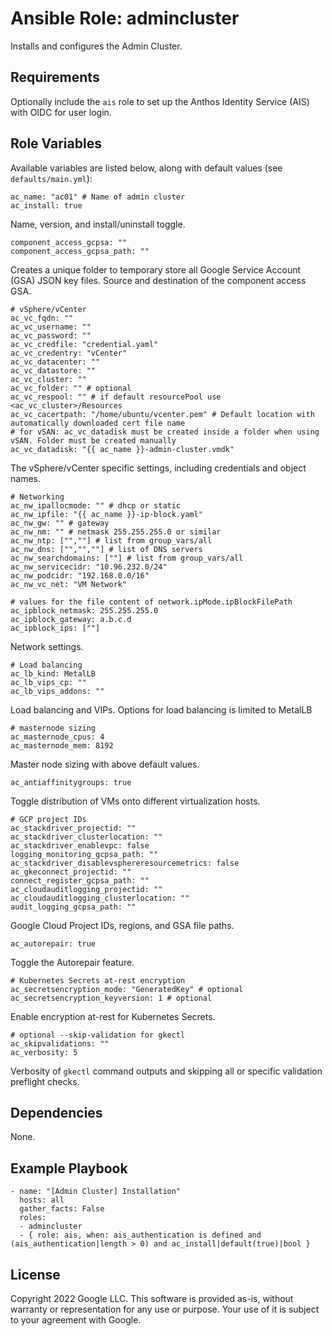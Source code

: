# Ansible Role: admincluster

Installs and configures the Admin Cluster.

## Requirements

Optionally include the `ais` role to set up the Anthos Identity Service (AIS) with OIDC for user login.

## Role Variables

Available variables are listed below, along with default values (see `defaults/main.yml`):

```
ac_name: "ac01" # Name of admin cluster
ac_install: true
```

Name, version, and install/uninstall toggle.

```
component_access_gcpsa: ""
component_access_gcpsa_path: ""
```

Creates a unique folder to temporary store all Google Service Account (GSA) JSON key files.
Source and destination of the component access GSA.

```
# vSphere/vCenter
ac_vc_fqdn: ""
ac_vc_username: ""
ac_vc_password: ""
ac_vc_credfile: "credential.yaml"
ac_vc_credentry: "vCenter"
ac_vc_datacenter: ""
ac_vc_datastore: ""
ac_vc_cluster: ""
ac_vc_folder: "" # optional
ac_vc_respool: "" # if default resourcePool use <ac_vc_cluster>/Resources
ac_vc_cacertpath: "/home/ubuntu/vcenter.pem" # Default location with automatically downloaded cert file name
# for vSAN: ac_vc_datadisk must be created inside a folder when using vSAN. Folder must be created manually
ac_vc_datadisk: "{{ ac_name }}-admin-cluster.vmdk"
```

The vSphere/vCenter specific settings, including credentials and object names.

```
# Networking
ac_nw_ipallocmode: "" # dhcp or static
ac_nw_ipfile: "{{ ac_name }}-ip-block.yaml"
ac_nw_gw: "" # gateway
ac_nw_nm: "" # netmask 255.255.255.0 or similar
ac_nw_ntp: ["",""] # list from group_vars/all
ac_nw_dns: ["","",""] # list of DNS servers
ac_nw_searchdomains: [""] # list from group_vars/all
ac_nw_servicecidr: "10.96.232.0/24"
ac_nw_podcidr: "192.168.0.0/16"
ac_nw_vc_net: "VM Network"

# values for the file content of network.ipMode.ipBlockFilePath
ac_ipblock_netmask: 255.255.255.0
ac_ipblock_gateway: a.b.c.d
ac_ipblock_ips: [""]
```

Network settings.

```
# Load balancing
ac_lb_kind: MetalLB
ac_lb_vips_cp: ""
ac_lb_vips_addons: ""
```

Load balancing and VIPs.
Options for load balancing is limited to MetalLB

```
# masternode sizing
ac_masternode_cpus: 4
ac_masternode_mem: 8192
```

Master node sizing with above default values.

```
ac_antiaffinitygroups: true
```

Toggle distribution of VMs onto different virtualization hosts.


```
# GCP project IDs
ac_stackdriver_projectid: ""
ac_stackdriver_clusterlocation: ""
ac_stackdriver_enablevpc: false
logging_monitoring_gcpsa_path: ""
ac_stackdriver_disablevsphereresourcemetrics: false
ac_gkeconnect_projectid: ""
connect_register_gcpsa_path: ""
ac_cloudauditlogging_projectid: ""
ac_cloudauditlogging_clusterlocation: ""
audit_logging_gcpsa_path: ""
```

Google Cloud Project IDs, regions, and GSA file paths.

```
ac_autorepair: true
```

Toggle the Autorepair feature.

```
# Kubernetes Secrets at-rest encryption
ac_secretsencryption_mode: "GeneratedKey" # optional
ac_secretsencryption_keyversion: 1 # optional
```

Enable encryption at-rest for Kubernetes Secrets.

```
# optional --skip-validation for gkectl
ac_skipvalidations: ""
ac_verbosity: 5
```

Verbosity of `gkectl` command outputs and skipping all or specific validation preflight checks.

## Dependencies

None.

## Example Playbook

```
- name: "[Admin Cluster] Installation"
  hosts: all
  gather_facts: False
  roles:
  - admincluster
  - { role: ais, when: ais_authentication is defined and (ais_authentication|length > 0) and ac_install|default(true)|bool }
```

## **License**

Copyright 2022 Google LLC. This software is provided as-is, without warranty or representation for any use or purpose.
Your use of it is subject to your agreement with Google.
